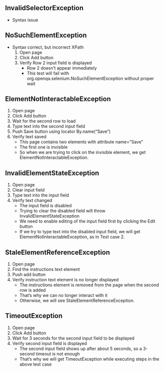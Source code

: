 ## InvalidSelectorException
- Syntax issue
## NoSuchElementException
- Syntax correct, but incorrect XPath
	1. Open page
	2. Click Add button
	3. Verify Row 2 input field is displayed
		- Row 2 doesn’t appear immediately
		- This test will fail with org.openqa.selenium.NoSuchElementException without proper wait
## ElementNotInteractableException
1. Open page
2. Click Add button
3. Wait for the second row to load
4. Type text into the second input field
5. Push Save button using locator By.name(“Save”)
6. Verify text saved
	- This page contains two elements with attribute name=”Save”
	- The first one is invisible
	- So when we are trying to click on the invisible element, we get ElementNotInteractableException.

## InvalidElementStateException
1. Open page
2. Clear input field
3. Type text into the input field
4. Verify text changed
	- The input field is disabled
	- Trying to clear the disabled field will throw InvalidElementStateException
	- We need to enable editing of the input field first by clicking the Edit button
	- If we try to type text into the disabled input field, we will get ElementNotInteractableException, as in Test case 2.

## StaleElementReferenceException
1. Open page
2. Find the instructions text element
3. Push add button
4. Verify instruction text element is no longer displayed
	- The instructions element is removed from the page when the second row is added
	- That’s why we can no longer interact with it
	- Otherwise, we will see StaleElementReferenceException.
## TimeoutException
1. Open page
2. Click Add button
3. Wait for 3 seconds for the second input field to be displayed
4. Verify second input field is displayed
	- The second input field shows up after about 5 seconds, so a 3-second timeout is not enough
	- That’s why we will get TimeoutException while executing steps in the above test case
